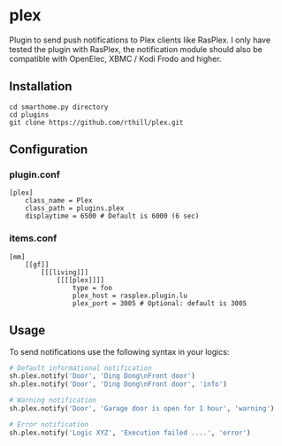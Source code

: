 # plex

Plugin to send push notifications to Plex clients like RasPlex.
I only have tested the plugin with RasPlex, the notification module should also be compatible with OpenElec, XBMC / Kodi Frodo and higher.

## Installation

```
cd smarthome.py directory
cd plugins
git clone https://github.com/rthill/plex.git
```

## Configuration

### plugin.conf
```
[plex]
    class_name = Plex
    class_path = plugins.plex
    displaytime = 6500 # Default is 6000 (6 sec)
```

### items.conf
```
[mm]
    [[gf]]
        [[[living]]]
            [[[[plex]]]]
                type = foo
                plex_host = rasplex.plugin.lu
                plex_port = 3005 # Optional: default is 3005
```

## Usage

To send notifications use the following syntax in your logics:

```python
# Default informational notification
sh.plex.notify('Door', 'Ding Dong\nFront door')
sh.plex.notify('Door', 'Ding Dong\nFront door', 'info')

# Warning notification
sh.plex.notify('Door', 'Garage door is open for 1 hour', 'warning')

# Error notification
sh.plex.notify('Logic XYZ', 'Execution failed ....', 'error')
```

